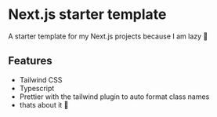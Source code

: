 # Next.js starter template

A starter template for my Next.js projects because I am lazy 🙂

## Features
- Tailwind CSS
- Typescript
- Prettier with the tailwind plugin to auto format class names
- thats about it 🙂

